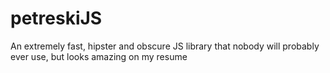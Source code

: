 # petreskiJS
An extremely fast, hipster and obscure JS library that nobody will probably ever use, but looks amazing on my resume

